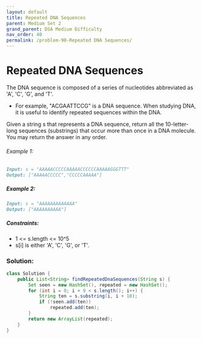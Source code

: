 ```yaml
---
layout: default
title: Repeated DNA Sequences
parent: Medium Set 2
grand_parent: DSA Medium Difficulty
nav_order: 40
permalink: /problem-90-Repeated DNA Sequences/
---
```

# Repeated DNA Sequences
The DNA sequence is composed of a series of nucleotides abbreviated as 'A', 'C', 'G', and 'T'.

* For example, "ACGAATTCCG" is a DNA sequence.
When studying DNA, it is useful to identify repeated sequences within the DNA.

Given a string s that represents a DNA sequence, return all the 10-letter-long sequences (substrings) that occur more than once in a DNA molecule. You may return the answer in any order.

###### Example 1:
```markdown
Input: s = "AAAAACCCCCAAAAACCCCCCAAAAAGGGTTT"
Output: ["AAAAACCCCC","CCCCCAAAAA"]
```
##### Example 2:
```markdown
Input: s = "AAAAAAAAAAAAA"
Output: ["AAAAAAAAAA"]
```
##### Constraints:
* 1 <= s.length <= 10^5
* s[i] is either 'A', 'C', 'G', or 'T'.

### Solution:
```java
class Solution {
    public List<String> findRepeatedDnaSequences(String s) {
        Set seen = new HashSet(), repeated = new HashSet();
        for (int i = 0; i + 9 < s.length(); i++) {
            String ten = s.substring(i, i + 10);
            if (!seen.add(ten))
                repeated.add(ten);
        }
        return new ArrayList(repeated);
    }
}
```